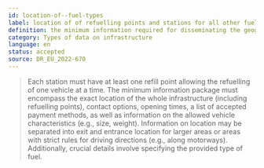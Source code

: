 ```yaml
---
id: location-of--fuel-types
label: location of of refuelling points and stations for all other fuel types
definition: the minimum information required for disseminating the geographic location of refuelling points and stations, encompassing other (than the above) fuel types (e.g., gasoline, diesel, biodiesel).
category: Types of data on infrastructure
language: en
status: accepted
source: DR_EU_2022-670
---
```


>Each station must have at least one refill point allowing the refuelling of one vehicle at a time. The minimum information package must encompass the exact location of the whole infrastructure (including refuelling points), contact options, opening times, a list of accepted payment methods, as well as information on the allowed vehicle characteristics (e.g., size, weight).  Information on location may be separated into exit and entrance location for larger areas or areas with strict rules for driving directions (e.g., along motorways). Additionally, crucial details involve specifying the provided type of fuel.

